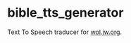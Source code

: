 # bible_tts_generator
Text To Speech traducer for [wol.jw.org](https://wol.jw.org/es/wol/h/r4/lp-s).
